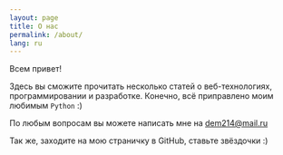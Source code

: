 ```yaml
---
layout: page
title: О нас
permalink: /about/
lang: ru
---
```


Всем привет!

Здесь вы сможите прочитать несколько статей о веб-технологиях, программировании и разработке. Конечно, всё приправлено моим любимым `Python` :)

По любым вопросам вы можете написать мне на <dem214@mail.ru>

Так же, заходите на мою страничку в GitHub, ставьте звёздочки :)
